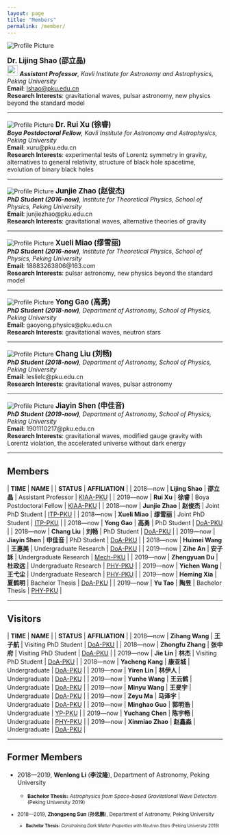 ```yaml
---
layout: page
title: "Members"
permalink: /member/
---
```


<style>
  table {
    font-family: arial, sans-serif;
    border-collapse: collapse;
    width: 100%;
  }
  
  td, th {
    border: 1px solid #dddddd;
    text-align: left;
    padding: 8px;
  }
  
  tr:nth-child(odd) {
    background-color: #dddddd;
  }
</style>

<img src="{{ site.baseurl }}/assets/Shao_Lijing.png" title="Profile Picture" class="profile">

<big><b>Dr. Lijing Shao (邵立晶)</b></big><br>
<a href="https://orcid.org/0000-0002-1334-8853"><img src="{{ site.baseurl }}/assets/orcid.png" alt="orcid" style="width:25px;height:25px;"></a>
<i><b>Assistant Professor</b>, Kavli Institute for Astronomy and Astrophysics,
  Peking University</i><br>
<b>Email</b>: lshao@pku.edu.cn<br>
<b>Research Interests</b>: gravitational waves, pulsar astronomy, new physics
beyond the standard model<br>

---

<img src="{{ site.baseurl }}/assets/Xu_Rui.jpeg" title="Profile Picture" class="profile">
<big><b>Dr. Rui Xu (徐睿)</b></big><br>
<i><b>Boya Postdoctoral Fellow</b>, Kavli Institute for Astronomy and Astrophysics,
  Peking University</i><br>
<b>Email</b>: xuru@pku.edu.cn  <br>
<b>Research Interests</b>: experimental tests of Lorentz symmetry in gravity,
alternatives to general relativity, structure of black hole spacetime,
evolution of binary black holes <br>

---

<img src="{{ site.baseurl }}/assets/Zhao_Junjie.png" title="Profile Picture" class="profile">
<big><b>Junjie Zhao (赵俊杰)</b></big><br>
<i><b>PhD Student (2016-now)</b>, Institute for Theoretical Physics, School of Physics, 
  Peking University</i><br>
<b>Email</b>: junjiezhao@pku.edu.cn<br>
<b>Research Interests</b>: gravitational waves, alternative theories of gravity<br>

---

<img src="{{ site.baseurl }}/assets/MiaoXueli.jpeg" title="Profile Picture" class="profile">
<big><b>Xueli Miao (缪雪丽)</b></big><br>
<i><b>PhD Student (2016-now)</b>, Institute for Theoretical Physics, School of Physics, 
  Peking University</i><br>
<b>Email</b>: 18883263806@163.com<br>
<b>Research Interests</b>: pulsar astronomy, new physics beyond the standard model<br>

---

<img src="{{ site.baseurl }}/assets/Gao_Yong.png" title="Profile Picture" class="profile">
<big><b>Yong Gao (高勇)</b></big><br>
<i><b>PhD Student (2018-now)</b>, Department of Astronomy, School of Physics, 
  Peking University</i><br>
<b>Email</b>: gaoyong.physics@pku.edu.cn <br>
<b>Research Interests</b>: gravitational waves, neutron stars <br>

---

<img src="{{ site.baseurl }}/assets/Liu_Chang.jpeg" title="Profile Picture" class="profile">
<big><b>Chang Liu (刘畅)</b></big><br>
<i><b>PhD Student (2018-now)</b>, Department of Astronomy, School of Physics, 
  Peking University</i><br>
<b>Email</b>: leslielc@pku.edu.cn <br>
<b>Research Interests</b>: gravitational waves, pulsar astronomy <br>

---

<img src="{{ site.baseurl }}/assets/Shen_Jiayin.jpeg" title="Profile Picture" class="profile">
<big><b>Jiayin Shen (申佳音)</b></big><br>
<i><b>PhD Student (2019-now)</b>, Department of Astronomy, School of Physics, 
  Peking University</i><br>
<b>Email</b>: 1901110217@pku.edu.cn <br>
<b>Research Interests</b>: gravitational waves, modified gauge gravity with Lorentz violation, the accelerated universe without dark energy <br>

---

## Members

| **TIME** | **NAME** | | **STATUS** | **AFFILIATION** |
| 2018—now | **Lijing Shao** | **邵立晶** | Assistant Professor | [KIAA-PKU](http://kiaa.pku.edu.cn/) |
| 2019—now | **Rui Xu** | **徐睿** | Boya Postdoctoral Fellow | [KIAA-PKU](http://kiaa.pku.edu.cn/) |
| 2018—now | **Junjie Zhao** | **赵俊杰** | Joint PhD Student | [ITP-PKU](http://itp.phy.pku.edu.cn/) |
| 2018—now | **Xueli Miao** | **缪雪丽** | Joint PhD Student | [ITP-PKU](http://itp.phy.pku.edu.cn/) | 
| 2018—now | **Yong Gao** | **高勇** | PhD Student | [DoA-PKU](http://astro.pku.edu.cn/) |
| 2018—now | **Chang Liu** | **刘畅** | PhD Student | [DoA-PKU](http://astro.pku.edu.cn/) |
| 2019—now | **Jiayin Shen** | **申佳音** | PhD Student | [DoA-PKU](http://astro.pku.edu.cn/) |
| 2018—now | **Huimei Wang** | **王惠美** | Undergraduate Research | [DoA-PKU](http://astro.pku.edu.cn/) |
| 2019—now | **Zihe An** | **安子訸** | Undergraduate Research | [Mech-PKU](http://web.mech.pku.edu.cn/) |
| 2019—now | **Zhengyuan Du** | **杜政远** | Undergraduate Research | [PHY-PKU](http://www.phy.pku.edu.cn/) |
| 2019—now | **Yichen Wang** | **王弋尘** | Undergraduate Research | [PHY-PKU](http://www.phy.pku.edu.cn/) |
| 2019—now | **Heming Xia** | **夏鹤明** | Bachelor Thesis | [DoA-PKU](http://astro.pku.edu.cn/) |
| 2019—now | **Yu Tao** | **陶昱** | Bachelor Thesis | [PHY-PKU](http://www.phy.pku.edu.cn/) |

<p></p>

---

## Visitors

| **TIME** | **NAME** | | **STATUS** | **AFFILIATION** |
| 2018—now | **Zihang Wang** | **王子航** | Visiting PhD Student | [DoA-PKU](http://astro.pku.edu.cn/) |
| 2018—now | **Zhongfu Zhang** | **张中府** | Visiting PhD Student | [DoA-PKU](http://astro.pku.edu.cn/) |
| 2019—now | **Jie Lin** | **林杰** | Visiting PhD Student | [DoA-PKU](http://astro.pku.edu.cn/) |
| 2018—now | **Yacheng Kang** | **康亚城** | Undergraduate | [DoA-PKU](http://astro.pku.edu.cn/) |
| 2019—now | **Yiren Lin** | **林伊人** | Undergraduate | [DoA-PKU](http://astro.pku.edu.cn/) |
| 2019—now | **Yunhe Wang** | **王云鹤** | Undergraduate | [DoA-PKU](http://astro.pku.edu.cn/) |
| 2019—now | **Minyu Wang** | **王旻宇** | Undergraduate | [DoA-PKU](http://astro.pku.edu.cn/) |
| 2019—now | **Zeyu Ma** | **马泽宇** | Undergraduate | [DoA-PKU](http://astro.pku.edu.cn/) |
| 2019—now | **Minghao Guo** | **郭明浩** | Undergraduate | [YP-PKU](https://yuanpei.pku.edu.cn/) |
| 2019—now | **Yuchang Chen** | **陈宇畅** | Undergraduate | [PHY-PKU](http://www.phy.pku.edu.cn/) |
| 2019—now | **Xinmiao Zhao** | **赵鑫淼** | Undergraduate | [DoA-PKU](http://astro.pku.edu.cn/) |

<p></p>

---

## Former Members

- 2018—2019, **Wenlong Li** (**李汶隆**), Department of Astronomy, Peking
  University
  - <small><b>Bachelor Thesis:</b> *Astrophysics from Space-based Gravitational
    Wave Detectors* (Peking University 2019)

- 2018—2019, **Zhongpeng Sun** (**孙忠鹏**), Department of Astronomy, Peking
  University
  - <small><b>Bachelor Thesis:</b> *Constraining Dark Matter Properties with
    Neutron Stars* (Peking University 2019)


<!--

<p></p>

## Former Visitors

| 2018 — 2019 | **Dewang Xu** | **徐德望** | Visiting PhD Student | [DoA-PKU](http://astro.pku.edu.cn/) |
| 2018 — 2019 | **Jiangwei Xu** | **徐江伟** | Visiting PhD Student | [DoA-PKU](http://astro.pku.edu.cn/) |
| 2018 — 2019 | **Fan Hu** | **胡帆** | Visiting PhD Student | [DoA-PKU](http://astro.pku.edu.cn/) |
| 2018 — 2019 | **Wenxiu Li** | **李文秀** | Visiting PhD Student | [DoA-PKU](http://astro.pku.edu.cn/) |
| 2019 — 2019 | **Xiaonan Liu** | **刘晓楠** | Visiting PhD Student | [ITP-PKU](http://itp.phy.pku.edu.cn/) | 
| 2019 — 2019 | **Xuxiang Li** | **黎旭翔** | Visiting PhD Student | [ITP-PKU](http://itp.phy.pku.edu.cn/) | 
| 2019 — 2019 | **Shanshan Yin** | **尹珊珊** | Visiting PhD Student | [PPNP-PKU](http://ppnp.pku.edu.cn/) |


| 2018 — 2019 | **Xiaojing Lin** | **林小靖** | Undergraduate | [DoA-PKU](http://astro.pku.edu.cn/) |
| 2019 — 2019 | **Zhengrong Li** | **李政融** | Undergraduate | [DoA-PKU](http://astro.pku.edu.cn/) |
| 2019 — 2019 | **Zongxu Yan** | **燕宗喣** | Undergraduate | [DoA-PKU](http://astro.pku.edu.cn/) |
| 2019 — 2019 | **Tongxuan Zhang** | **张通烜** | Undergraduate | [BIO-PKU](http://www.bio.pku.edu.cn/) |
| 2019 — 2019 | **Fajie Wang** | **王法杰** | Undergraduate | [PHY-PKU](http://www.phy.pku.edu.cn/) |
| 2019 — 2019 | **Siyi Zhao** | **赵思逸** | Undergraduate | [PHY-THU](http://www.phys.tsinghua.edu.cn/) |

-->

